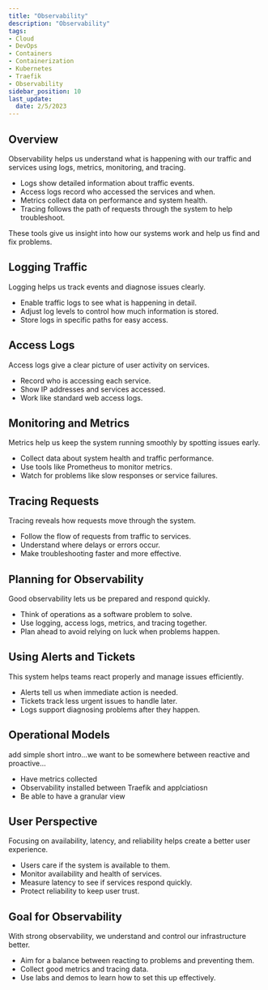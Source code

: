 ```yaml
---
title: "Observability"
description: "Observability"
tags: 
- Cloud
- DevOps
- Containers
- Containerization
- Kubernetes
- Traefik
- Observability
sidebar_position: 10
last_update:
  date: 2/5/2023
---
```


## Overview

Observability helps us understand what is happening with our traffic and services using logs, metrics, monitoring, and tracing.

- Logs show detailed information about traffic events.
- Access logs record who accessed the services and when.
- Metrics collect data on performance and system health.
- Tracing follows the path of requests through the system to help troubleshoot.

These tools give us insight into how our systems work and help us find and fix problems.

## Logging Traffic

Logging helps us track events and diagnose issues clearly.

- Enable traffic logs to see what is happening in detail.
- Adjust log levels to control how much information is stored.
- Store logs in specific paths for easy access.


## Access Logs

Access logs give a clear picture of user activity on services.

- Record who is accessing each service.
- Show IP addresses and services accessed.
- Work like standard web access logs.

## Monitoring and Metrics

Metrics help us keep the system running smoothly by spotting issues early.

- Collect data about system health and traffic performance.
- Use tools like Prometheus to monitor metrics.
- Watch for problems like slow responses or service failures.


## Tracing Requests

Tracing reveals how requests move through the system.

- Follow the flow of requests from traffic to services.
- Understand where delays or errors occur.
- Make troubleshooting faster and more effective.


## Planning for Observability

Good observability lets us be prepared and respond quickly.

- Think of operations as a software problem to solve.
- Use logging, access logs, metrics, and tracing together.
- Plan ahead to avoid relying on luck when problems happen.


## Using Alerts and Tickets

This system helps teams react properly and manage issues efficiently.

- Alerts tell us when immediate action is needed.
- Tickets track less urgent issues to handle later.
- Logs support diagnosing problems after they happen.


## Operational Models 

add simple short intro...we want to be somewhere between reactive and proactive...

- Have metrics collected
- Observability installed between Traefik and applciatiosn
- Be able to have a granular view


## User Perspective

Focusing on availability, latency, and reliability helps create a better user experience.

- Users care if the system is available to them.
- Monitor availability and health of services.
- Measure latency to see if services respond quickly.
- Protect reliability to keep user trust.


## Goal for Observability

With strong observability, we understand and control our infrastructure better.

- Aim for a balance between reacting to problems and preventing them.
- Collect good metrics and tracing data.
- Use labs and demos to learn how to set this up effectively.


